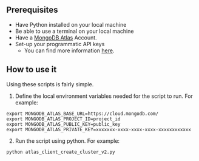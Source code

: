 ## Prerequisites
* Have Python installed on your local machine
* Be able to use a terminal on your local machine
* Have a [MongoDB Atlas](https://cloud.mongodb.com/) Account.
* Set-up your programmatic API keys
  * You can find more information [here](https://www.mongodb.com/docs/atlas/configure-api-access/).

## How to use it
Using these scripts is fairly simple.
1. Define the local environment variables needed for the script to run. For example:
```
export MONGODB_ATLAS_BASE_URL=https://cloud.mongodb.com/
export MONGODB_ATLAS_PROJECT_ID=project_id
export MONGODB_ATLAS_PUBLIC_KEY=public_key
export MONGODB_ATLAS_PRIVATE_KEY=xxxxxxx-xxxx-xxxx-xxxx-xxxxxxxxxxxx
```
2. Run the script using python. For example:
```
python atlas_client_create_cluster_v2.py
```
